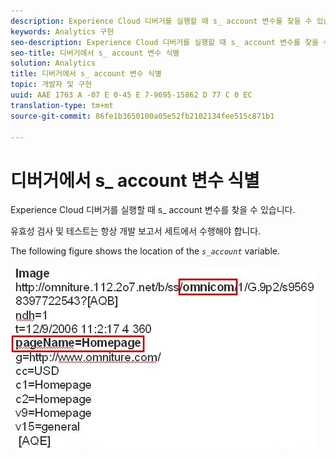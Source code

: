 ```yaml
---
description: Experience Cloud 디버거를 실행할 때 s_ account 변수를 찾을 수 있습니다.
keywords: Analytics 구현
seo-description: Experience Cloud 디버거를 실행할 때 s_ account 변수를 찾을 수 있습니다.
seo-title: 디버거에서 s_ account 변수 식별
solution: Analytics
title: 디버거에서 s_ account 변수 식별
topic: 개발자 및 구현
uuid: AAE 1763 A -07 E 0-45 E 7-9695-15862 D 77 C 0 EC
translation-type: tm+mt
source-git-commit: 86fe1b3650100a05e52fb2102134fee515c871b1

---
```



# 디버거에서 s_ account 변수 식별

Experience Cloud 디버거를 실행할 때 s_ account 변수를 찾을 수 있습니다.

유효성 검사 및 테스트는 항상 개발 보고서 세트에서 수행해야 합니다.

The following figure shows the location of the *`s_account`* variable.

![](assets/debugger_code.png)

